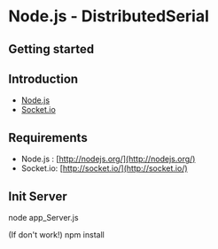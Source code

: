 Node.js - DistributedSerial
================


Getting started
---------------


Introduction
------------

- [Node.js](http://nodejs.org/)
- [Socket.io](http://socket.io/)


Requirements
------------

- Node.js :  [http://nodejs.org/](http://nodejs.org/)
- Socket.io:  [http://socket.io/](http://socket.io/)


Init Server
------------

node app_Server.js

(If don't work!)
npm install